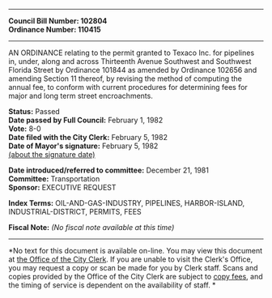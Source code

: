 * * * * *  
  
**Council Bill Number: [](#h0)[](#h2)102804**   
**Ordinance Number: 110415**  
  
* * * * *  
  
AN ORDINANCE relating to the permit granted to Texaco Inc. for pipelines in, under, along and across Thirteenth Avenue Southwest and Southwest Florida Street by Ordinance 101844 as amended by Ordinance 102656 and amending Section 11 thereof, by revising the method of computing the annual fee, to conform with current procedures for determining fees for major and long term street encroachments.  
  
**Status:** Passed   
**Date passed by Full Council:** February 1, 1982   
**Vote:** 8-0   
**Date filed with the City Clerk:** February 5, 1982   
**Date of Mayor's signature:** February 5, 1982   
[(about the signature date)](/~public/approvaldate.htm)   
  
  
**Date introduced/referred to committee:** December 21, 1981   
**Committee:** Transportation   
**Sponsor:** EXECUTIVE REQUEST   
  
**Index Terms:** OIL-AND-GAS-INDUSTRY, PIPELINES, HARBOR-ISLAND, INDUSTRIAL-DISTRICT, PERMITS, FEES  
  
**Fiscal Note:** *(No fiscal note available at this time)*  
  
* * * * *  
  
*No text for this document is available on-line. You may view this document at [the Office of the City Clerk](http://www.seattle.gov/leg/clerk/contactUs.htm). If you are unable to visit the Clerk's Office, you may request a copy or scan be made for you by Clerk staff. Scans and copies provided by the Office of the City Clerk are subject to [copy fees](http://clerk.seattle.gov/~public/clerkfees.htm), and the timing of service is dependent on the availability of staff. *  
  
  
